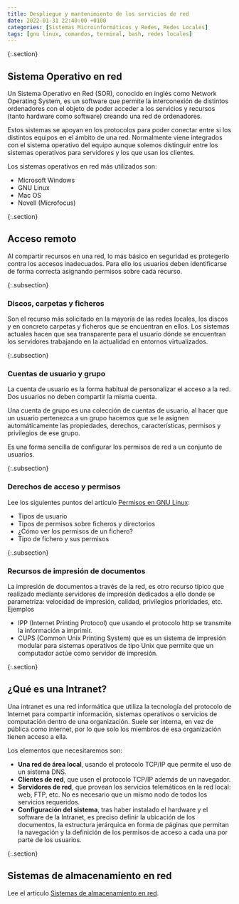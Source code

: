```yaml
---
title: Despliegue y mantenimiento de los servicios de red
date: 2022-01-31 22:40:00 +0100
categories: [Sistemas Microinformáticos y Redes, Redes Locales]
tags: [gnu linux, comandos, terminal, bash, redes locales]
---
```


{:.section}
## Sistema Operativo en red

Un Sistema Operativo en Red (SOR), conocido en inglés como Network Operating System, es un software que permite la interconexión de distintos ordenadores con el objeto de poder acceder a los servicios y recursos (tanto hardware como software) creando una red de ordenadores.

Estos sistemas se apoyan en los protocolos para poder conectar entre si los distintos equipos en el ámbito de una red. Normalmente viene integrados con el sistema operativo del equipo aunque solemos distinguir entre los sistemas operativos para servidores y los que usan los clientes. 

Los sistemas operativos en red más utilizados son:

- Microsoft Windows
- GNU Linux
- Mac OS
- Novell (Microfocus)

{:.section}
## Acceso remoto

Al compartir recursos en una red, lo más básico en seguridad es protegerlo contra los accesos inadecuados. Para ello los usuarios deben identificarse de forma correcta asignando permisos sobre cada recurso.

{:.subsection}
### Discos, carpetas y ficheros

Son el recurso más solicitado en la mayoría de las redes locales, los discos y en concreto carpetas y ficheros que se encuentran en ellos. Los sistemas actuales hacen que sea transparente para el usuario dónde se encuentran los servidores trabajando en la actualidad en entornos virtualizados.

{:.subsection}
### Cuentas de usuario y grupo

La cuenta de usuario es la forma habitual de personalizar el acceso a la red. Dos usuarios no deben compartir la misma cuenta.

Una cuenta de grupo es una colección de cuentas de usuario, al hacer que un usuario pertenezca a un grupo hacemos que se le asignen automáticamente las propiedades, derechos, características, permisos y privilegios de ese grupo.

Es una forma sencilla de configurar los permisos de red a un conjunto de usuarios.

{:.subsection}
### Derechos de acceso y permisos

Lee los siguientes puntos del artículo [Permisos en GNU Linux](/posts/permisos-gnu-linux/):

- Tipos de usuario
- Tipos de permisos sobre ficheros y directorios
- ¿Cómo ver los permisos de un fichero?
- Tipo de fichero y sus permisos

{:.subsection}
### Recursos de impresión de documentos

La impresión de documentos a través de la red, es otro recurso típico que realizado  mediante servidores de impresión dedicados a ello donde se parametriza: velocidad de impresión, calidad, privilegios prioridades, etc. Ejemplos

- IPP (Internet Printing Protocol) que usando el protocolo http se transmite la información a imprimir.
- CUPS (Common Unix Printing System) que es un sistema de impresión modular para sistemas operativos de tipo Unix que permite que un computador actúe como servidor de impresión.



{:.section}
## ¿Qué es una Intranet?

Una intranet es una red informática que utiliza la tecnología del protocolo de Internet para compartir información, sistemas operativos o servicios de computación dentro de una organización. Suele ser interna, en vez de pública como internet, por lo que solo los miembros de esa organización tienen acceso a ella. 

Los elementos que necesitaremos son: 

- **Una red de área local**, usando el protocolo TCP/IP que permite el uso de un sistema DNS.
- **Clientes de red**, que usen el protocolo TCP/IP además de un navegador.
- **Servidores de red**, que provean los servicios telemáticos en la red local: web, FTP, etc. No es necesario que un mismo nodo de todos los servicios requeridos.
- **Configuración del sistema**, tras haber instalado el hardware y el software de la Intranet, es preciso definir la ubicación de los documentos, la estructura jerárquica en forma de páginas que permitan la navegación y la definición de los permisos de acceso a cada una por parte de los usuarios.

{:.section}
## Sistemas de almacenamiento en red

Lee el artículo [Sistemas de almacenamiento en red](/posts/sistemas-de-almacenamiento-en-red/).